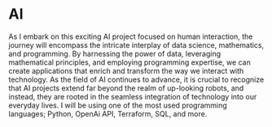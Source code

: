 # AI
As I embark on this exciting AI project focused on human interaction, the journey will encompass the intricate interplay of data science, mathematics, and programming. By harnessing the power of data, leveraging mathematical principles, and employing programming expertise, we can create applications that enrich and transform the way we interact with technology. As the field of AI continues to advance, it is crucial to recognize that AI projects extend far beyond the realm of up-looking robots, and instead, they are rooted in the seamless integration of technology into our everyday lives. 
I will be using one of the most used programming languages; Python, OpenAi API, Terraform, SQL, and more.
